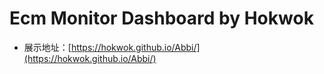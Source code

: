 # Ecm Monitor Dashboard by Hokwok

- 展示地址：[https://hokwok.github.io/Abbi/](https://hokwok.github.io/Abbi/)
